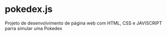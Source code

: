 # pokedex.js
Projeto de desenvolvimento de página web com HTML, CSS e JAVISCRIPT parra simular uma Pokedex
